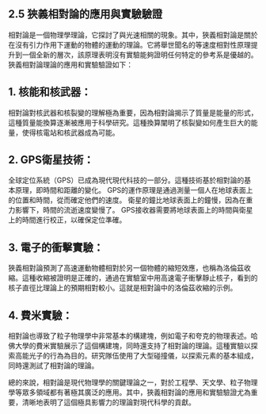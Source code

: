 ## 2.5 狹義相對論的應用與實驗驗證

相對論是一個物理學理論，它探討了與光速相關的現象。其中，狹義相對論是關於在沒有引力作用下運動的物體的運動的理論。它將舉世聞名的等速度相對性原理提升到一個全新的層次，該原理表明沒有實驗能夠證明任何特定的參考系是優越的。狹義相對論理論的應用和實驗驗證如下：

## 1. 核能和核武器：
相對論對核武器和核裂變的理解極為重要，因為相對論揭示了質量是能量的形式，這種質量能換算逐漸被應用于科學研究。這種換算闡明了核裂變如何產生巨大的能量，使得核電站和核武器成為可能。

## 2. GPS衛星技術：
全球定位系統（GPS）已成為現代現代科技的一部分。這種技術基於相對論的基本原理，即時間和距離的變化。 GPS的運作原理是通過測量一個人在地球表面上的位置和時間，從而確定他們的速度。 衛星的鐘比地球表面上的鐘慢，因為在重力影響下，時間的流逝速度變慢了。 GPS接收器需要將地球表面上的時間與衛星上的時間進行校正，以確保定位準確。

## 3. 電子的衝擊實驗：
狹義相對論預測了高速運動物體相對於另一個物體的縮短效應，也稱為洛倫茲收縮。這種收縮被證明是正確的，通過在實驗室中用高速電子衝擊靜止核子，看到的核子直徑比理論上的預期相對較小。這就是相對論中的洛倫茲收縮的示例。

## 4. 費米實驗：
相對論也導致了粒子物理學中非常基本的構建塊，例如電子和夸克的物理表述。哈佛大學的費米實驗展示了這個構建塊，同時還支持了相對論的理論。這種實驗以探索高能光子的行為為目的。研究隊伍使用了大型碰撞儀，以探索元素的基本組成，同時還測試了相對論的理論。

總的來說，相對論是現代物理學的關鍵理論之一，對於工程學、天文學、粒子物理學等眾多領域都有著極其廣泛的應用。其中，狹義相對論的應用和實驗驗證尤為重要，清晰地表明了這個極具影響力的理論對現代科學的貢獻。